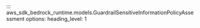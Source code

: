 ::: aws_sdk_bedrock_runtime.models.GuardrailSensitiveInformationPolicyAssessment
    options:
        heading_level: 1
